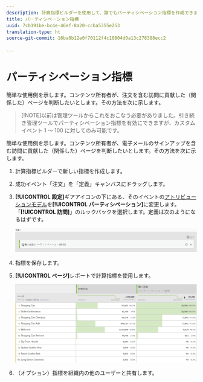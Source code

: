 ```yaml
---
description: 計算指標ビルダーを使用して、誰でもパーティシペーション指標を作成できます。
title: パーティシペーション指標
uuid: 7cb191be-bc4e-46ef-8a20-ccba5355e253
translation-type: ht
source-git-commit: 16ba0b12e0f70112f4c10804d0a13c278388ecc2

---
```



# パーティシペーション指標

簡単な使用例を示します。コンテンツ所有者が、注文を含む訪問に貢献した（関係した）ページを判断したいとします。その方法を次に示します。

> [!NOTE]以前は管理ツールからこれをおこなう必要がありました。引き続き管理ツールでパーティシペーション指標を有効にできますが、カスタムイベント 1 ～ 100 に対してのみ可能です。

簡単な使用例を示します。コンテンツ所有者が、電子メールのサインアップを含む訪問に貢献した（関係した）ページを判断したいとします。その方法を次に示します。

1. 計算指標ビルダーで新しい指標を作成します。
1. 成功イベント「注文」を「定義」キャンバスにドラッグします。
1. **[!UICONTROL 設定]**&#x200B;ギアアイコンの下にある、そのイベントの[アトリビューションモデル](/help/components/c-calcmetrics/c-workflow/cm-workflow/c-build-metrics/m-metric-type-alloc.md)を&#x200B;**[!UICONTROL パーティシペーション]**&#x200B;に変更します。「**[!UICONTROL 訪問]**」のルックバックを選択します。定義は次のようになるはずです。

   ![](assets/participation.png)

1. 指標を保存します。
1. **[!UICONTROL ページ]**&#x200B;レポートで計算指標を使用します。

   ![](assets/participation-pages.png)

1. （オプション）指標を組織内の他のユーザーと共有します。

